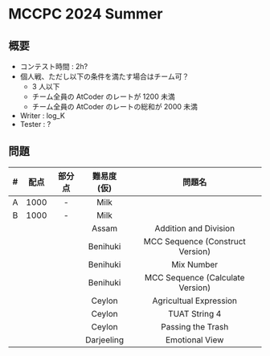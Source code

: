 # MCCPC 2024 Summer

## 概要

- コンテスト時間 : 2h?
- 個人戦、ただし以下の条件を満たす場合はチーム可？
    - $3$ 人以下
    - チーム全員の AtCoder のレートが $1200$ 未満
    - チーム全員の AtCoder のレートの総和が $2000$ 未満
- Writer : log_K
- Tester : ?

## 問題

|#|配点|部分点|難易度(仮)|問題名|
|:-:|:--:|:--:|:--:|:--:|
|A|1000|-|Milk||
|B|1000|-|Milk||
||||Assam|Addition and Division|
||||Benihuki|MCC Sequence (Construct Version)|
||||Benihuki|Mix Number|
||||Benihuki|MCC Sequence (Calculate Version)|
||||Ceylon|Agricultual Expression|
||||Ceylon|TUAT String 4|
||||Ceylon|Passing the Trash|
||||Darjeeling|Emotional View|